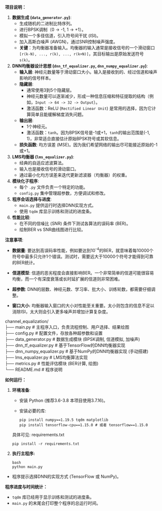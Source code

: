 **项目说明：**

1. **数据生成 (`data_generator.py`)**:
   - 生成随机的二进制比特序列。
   - 进行BPSK调制（0 -> -1, 1 -> +1）。
   - 模拟一个多径信道，引入符号间干扰 (ISI)。
   - 加入高斯白噪声 (AWGN)，通过SNR控制噪声强度。
   - **关键**：为均衡器准备输入。均衡器的输入通常是接收信号的一个滑动窗口 `[r(k-N), ..., r(k), ..., r(k+N)]`，其目标输出是原始发送符号 `s(k)`。
2. **DNN均衡器设计思想 (`dnn_tf_equalizer.py`, `dnn_numpy_equalizer.py`)**:
   - **输入层**: 神经元数量等于滑动窗口大小。输入是接收到的、经过信道和噪声影响的信号样本。
   - **隐藏层**:
     - 通常使用3到5个隐藏层。
     - 神经元数量可以逐渐减少，形成一种信息压缩和特征提取的结构（例如，`Input -> 64 -> 32 -> Output`）。
     - 激活函数：ReLU (`Rectified Linear Unit`) 是常用的选择，因为它计算简单且能缓解梯度消失问题。
   - **输出层**:
     - 1个神经元。
     - 激活函数：`tanh`。因为BPSK信号是-1或+1，`tanh`的输出范围是(-1, 1)，非常适合直接估计原始BPSK符号或其软信息。
   - **损失函数**: 均方误差 (MSE)。因为我们希望网络的输出尽可能接近原始的-1或+1。
3. **LMS均衡器 (`lms_equalizer.py`)**:
   - 经典的自适应滤波算法。
   - 输入也是接收信号的滑动窗口。
   - 通过最小化均方误差来迭代更新滤波器（均衡器）的权重。
4. **模块化子程序**:
   - 每个 `.py` 文件负责一个特定的功能。
   - `config.py` 集中管理超参数，方便调试和修改。
5. **程序会话选择与进度**:
   - `main.py` 提供运行时选择DNN实现方式。
   - 使用 `tqdm` 库显示训练和测试的进度条。
6. **性能比较**:
   - 在不同的信噪比 (SNR) 条件下测试各算法的误码率 (BER)。
   - 绘制BER vs SNR曲线图进行比较。

**注意事项**:

- **数据量**: 要达到高误码率性能，例如要达到10<sup>-4</sup>的BER，就意味着每10000个符号中最多只允许1个错误。测试时，需要远大于10000个符号才能得到可靠的BER统计。

- **信道模型**: 信道的恶劣程度会直接影响BER。一个非常简单的信道可能很容易均衡，而一个有深度衰落或长时延扩展的信道则非常困难。

- **超参数**: DNN的层数、神经元数、学习率、批大小、训练轮数，都需要仔细调整。

- **窗口大小**: 均衡器输入窗口的大小对性能至关重要。太小则包含的信息不足以消除ISI，太大则会引入更多噪声并增加计算复杂度。

channel_equalization/<br>
├── main.py                     # 主程序入口，负责流程控制、用户选择、结果绘图<br>
├── config.py                   # 配置文件，存放各种超参数和设置<br>
├── data_generator.py           # 数据生成模块 (BPSK调制, 信道模拟, 加噪声)<br>
├── dnn_tf_equalizer.py         # 基于TensorFlow的DNN均衡器实现<br>
├── dnn_numpy_equalizer.py      # 基于NumPy的DNN均衡器实现 (手动搭建)<br>
├── lms_equalizer.py            # LMS均衡算法实现<br>
├── metrics.py                  # 性能评估模块 (BER计算, 绘图)<br>
└── README.md                   # 程序说明 

  **如何运行：**

  1. **环境准备**:

     - 安装 Python (推荐3.6-3.8  本项目使用3.7.16)。

     - 安装必要的库:

       ```
       pip install numpy==1.19.5 tqdm matplotlib
       pip install tensorflow-cpu==1.15.0 # 或者 tensorflow==1.15.0 
       ```
       
      具体可见: requirements.txt

       ```
       pip install -r requirements.txt 
       ```
       
  2. **执行主程序:**

       ```
       bash 
       python main.py
       ```

  - 程序提示选择DNN的实现方式 (TensorFlow 或 NumPy)。

  **程序进度与时间统计：**

  - `tqdm` 库已经用于显示训练和测试的进度条。
  - `main.py` 的末尾会打印整个程序的总运行时间。


